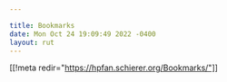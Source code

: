 ```yaml
---

title: Bookmarks
date: Mon Oct 24 19:09:49 2022 -0400
layout: rut
---
```


[[!meta redir="https://hpfan.schierer.org/Bookmarks/"]]
